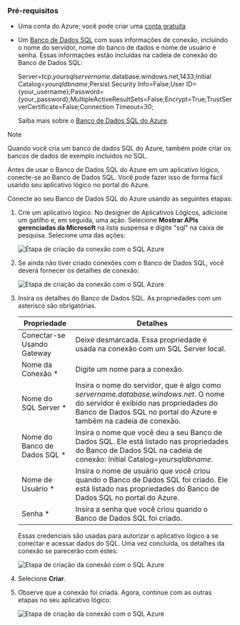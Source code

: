 ### <a name="prerequisites"></a>Pré-requisitos
* Uma conta do Azure; você pode criar uma [conta gratuita](https://azure.microsoft.com/free)
* Um [Banco de Dados SQL](../articles/sql-database/sql-database-get-started.md) com suas informações de conexão, incluindo o nome do servidor, nome do banco de dados e nome de usuário e senha. Essas informações estão incluídas na cadeia de conexão do Banco de Dados SQL:
  
    Server=tcp:*yoursqlservername*.database.windows.net,1433;Initial Catalog=*yourqldbname*;Persist Security Info=False;User ID={your_username};Password={your_password};MultipleActiveResultSets=False;Encrypt=True;TrustServerCertificate=False;Connection Timeout=30;
  
    Saiba mais sobre o [Banco de Dados SQL do Azure](https://azure.microsoft.com/services/sql-database).

> [!NOTE]
> Quando você cria um banco de dados SQL do Azure, também pode criar os bancos de dados de exemplo incluídos no SQL. 
> 
> 

Antes de usar o Banco de Dados SQL do Azure em um aplicativo lógico, conecte-se ao Banco de Dados SQL. Você pode fazer isso de forma fácil usando seu aplicativo lógico no portal do Azure.  

Conecte ao seu Banco de Dados SQL do Azure usando as seguintes etapas:  

1. Crie um aplicativo lógico. No designer de Aplicativos Lógicos, adicione um gatilho e, em seguida, uma ação. Selecione **Mostrar APIs gerenciadas da Microsoft** na lista suspensa e digite "sql" na caixa de pesquisa. Selecione uma das ações:  
   
    ![Etapa de criação da conexão com o SQL Azure](./media/connectors-create-api-sqlazure/sql-actions.png)
2. Se ainda não tiver criado conexões com o Banco de Dados SQL, você deverá fornecer os detalhes de conexão:  
   
    ![Etapa de criação da conexão com o SQL Azure](./media/connectors-create-api-sqlazure/connection-details.png) 
3. Insira os detalhes do Banco de Dados SQL. As propriedades com um asterisco são obrigatórias.
   
   | Propriedade | Detalhes |
   | --- | --- |
   | Conectar-se Usando Gateway |Deixe desmarcada. Essa propriedade é usada na conexão com um SQL Server local. |
   | Nome da Conexão * |Digite um nome para a conexão. |
   | Nome do SQL Server * |Insira o nome do servidor, que é algo como *servername.database.windows.net*. O nome do servidor é exibido nas propriedades do Banco de Dados SQL no portal do Azure e também na cadeia de conexão. |
   | Nome do Banco de Dados SQL * |Insira o nome que você deu a seu Banco de Dados SQL. Ele está listado nas propriedades do Banco de Dados SQL na cadeia de conexão: Initial Catalog=*yoursqldbname*. |
   | Nome de Usuário * |Insira o nome de usuário que você criou quando o Banco de Dados SQL foi criado. Ele está listado nas propriedades do Banco de Dados SQL no portal do Azure. |
   | Senha * |Insira a senha que você criou quando o Banco de Dados SQL foi criado. |
   
    Essas credenciais são usadas para autorizar o aplicativo lógico a se conectar e acessar dados do SQL. Uma vez concluída, os detalhes da conexão se parecerão com estes:  
   
    ![Etapa de criação da conexão com o SQL Azure](./media/connectors-create-api-sqlazure/sample-connection.png) 
4. Selecione **Criar**. 
5. Observe que a conexão foi criada. Agora, continue com as outras etapas no seu aplicativo lógico: 
   
    ![Etapa de criação da conexão com o SQL Azure](./media/connectors-create-api-sqlazure/table.png)

